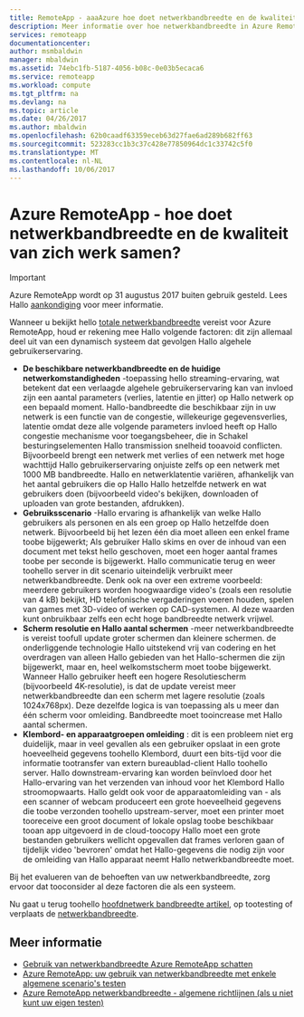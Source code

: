```yaml
---
title: RemoteApp - aaaAzure hoe doet netwerkbandbreedte en de kwaliteit van zich werk samen? | Microsoft Docs
description: Meer informatie over hoe netwerkbandbreedte in Azure RemoteApp kan invloed hebben op de kwaliteit van uw gebruikers van ervaring.
services: remoteapp
documentationcenter: 
author: msmbaldwin
manager: mbaldwin
ms.assetid: 74ebc1fb-5187-4056-b08c-0e03b5ecaca6
ms.service: remoteapp
ms.workload: compute
ms.tgt_pltfrm: na
ms.devlang: na
ms.topic: article
ms.date: 04/26/2017
ms.author: mbaldwin
ms.openlocfilehash: 62b0caadf63359eceb63d27fae6ad289b682ff63
ms.sourcegitcommit: 523283cc1b3c37c428e77850964dc1c33742c5f0
ms.translationtype: MT
ms.contentlocale: nl-NL
ms.lasthandoff: 10/06/2017
---
```

# <a name="azure-remoteapp---how-do-network-bandwidth-and-quality-of-experience-work-together"></a>Azure RemoteApp - hoe doet netwerkbandbreedte en de kwaliteit van zich werk samen?
> [!IMPORTANT]
> Azure RemoteApp wordt op 31 augustus 2017 buiten gebruik gesteld. Lees Hallo [aankondiging](https://go.microsoft.com/fwlink/?linkid=821148) voor meer informatie.
> 
> 

Wanneer u bekijkt hello [totale netwerkbandbreedte](remoteapp-bandwidth.md) vereist voor Azure RemoteApp, houd er rekening mee Hallo volgende factoren: dit zijn allemaal deel uit van een dynamisch systeem dat gevolgen Hallo algehele gebruikerservaring. 

* **De beschikbare netwerkbandbreedte en de huidige netwerkomstandigheden** -toepassing hello streaming-ervaring, wat betekent dat een verlaagde algehele gebruikerservaring kan van invloed zijn een aantal parameters (verlies, latentie en jitter) op Hallo netwerk op een bepaald moment. Hallo-bandbreedte die beschikbaar zijn in uw netwerk is een functie van de congestie, willekeurige gegevensverlies, latentie omdat deze alle volgende parameters invloed heeft op Hallo congestie mechanisme voor toegangsbeheer, die in Schakel besturingselementen Hallo transmission snelheid tooavoid conflicten.  Bijvoorbeeld brengt een netwerk met verlies of een netwerk met hoge wachttijd Hallo gebruikerservaring onjuiste zelfs op een netwerk met 1000 MB bandbreedte. Hallo en netwerklatentie variëren, afhankelijk van het aantal gebruikers die op Hallo Hallo hetzelfde netwerk en wat gebruikers doen (bijvoorbeeld video's bekijken, downloaden of uploaden van grote bestanden, afdrukken).
* **Gebruiksscenario** -Hallo ervaring is afhankelijk van welke Hallo gebruikers als personen en als een groep op Hallo hetzelfde doen netwerk. Bijvoorbeeld bij het lezen één dia moet alleen een enkel frame toobe bijgewerkt; Als gebruiker Hallo skims en over de inhoud van een document met tekst hello geschoven, moet een hoger aantal frames toobe per seconde is bijgewerkt. Hallo communicatie terug en weer toohello server in dit scenario uiteindelijk verbruikt meer netwerkbandbreedte. Denk ook na over een extreme voorbeeld: meerdere gebruikers worden hoogwaardige video's (zoals een resolutie van 4 kB) bekijkt, HD telefonische vergaderingen voeren houden, spelen van games met 3D-video of werken op CAD-systemen. Al deze waarden kunt onbruikbaar zelfs een echt hoge bandbreedte netwerk vrijwel.
* **Scherm resolutie en Hallo aantal schermen** -meer netwerkbandbreedte is vereist toofull update groter schermen dan kleinere schermen. de onderliggende technologie Hallo uitstekend vrij van codering en het overdragen van alleen Hallo gebieden van het Hallo-schermen die zijn bijgewerkt, maar en, heel welkomstscherm moet toobe bijgewerkt. Wanneer Hallo gebruiker heeft een hogere Resolutiescherm (bijvoorbeeld 4K-resolutie), is dat de update vereist meer netwerkbandbreedte dan een scherm met lagere resolutie (zoals 1024x768px). Deze dezelfde logica is van toepassing als u meer dan één scherm voor omleiding. Bandbreedte moet tooincrease met Hallo aantal schermen.
* **Klembord- en apparaatgroepen omleiding** : dit is een probleem niet erg duidelijk, maar in veel gevallen als een gebruiker opslaat in een grote hoeveelheid gegevens toohello Klembord, duurt een bits-tijd voor die informatie tootransfer van extern bureaublad-client Hallo toohello server. Hallo downstream-ervaring kan worden beïnvloed door het Hallo-ervaring van het verzenden van inhoud voor het Klembord Hallo stroomopwaarts. Hallo geldt ook voor de apparaatomleiding van - als een scanner of webcam produceert een grote hoeveelheid gegevens die toobe verzonden toohello upstream-server, moet een printer moet tooreceive een groot document of lokale opslag toobe beschikbaar tooan app uitgevoerd in de cloud-toocopy Hallo moet een grote bestanden gebruikers wellicht opgevallen dat frames verloren gaan of tijdelijk video 'bevroren' omdat het Hallo-gegevens die nodig zijn voor de omleiding van Hallo apparaat neemt Hallo netwerkbandbreedte moet. 

Bij het evalueren van de behoeften van uw netwerkbandbreedte, zorg ervoor dat tooconsider al deze factoren die als een systeem.

Nu gaat u terug toohello [hoofdnetwerk bandbreedte artikel](remoteapp-bandwidth.md), op tootesting of verplaats de [netwerkbandbreedte](remoteapp-bandwidthtests.md).

## <a name="learn-more"></a>Meer informatie
* [Gebruik van netwerkbandbreedte Azure RemoteApp schatten](remoteapp-bandwidth.md)
* [Azure RemoteApp: uw gebruik van netwerkbandbreedte met enkele algemene scenario's testen](remoteapp-bandwidthtests.md)
* [Azure RemoteApp netwerkbandbreedte - algemene richtlijnen (als u niet kunt uw eigen testen)](remoteapp-bandwidthguidelines.md)

